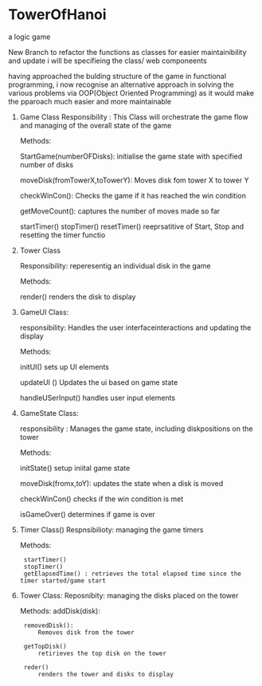 # TowerOfHanoi
a logic game

New Branch to refactor the functions as classes for easier maintainibility and update 
i will be specifieing the class/ web componeents 

having approached the bulding structure of the game in functional programming, i now recognise an alternative approach in solving the various problems via OOP(Object Oriented Programming) as it would make the pparoach much easier and more maintainable 

1. Game Class
    Responsibility :
    This Class will orchestrate the game flow and managing of the overall state of the game

    Methods:

    StartGame(numberOFDisks): 
        initialise the game state with specified number of disks

    moveDisk(fromTowerX,toTowerY):
        Moves disk fom tower X to tower Y
    
    checkWinCon(): 
        Checks the game if it has reached the win condition
    
    getMoveCount():
        captures the number of moves made so far
    
    startTimer()
    stopTimer()
    resetTimer()
        reeprsatitive of Start, Stop and resetting the timer functio



2. Tower Class

    Responsibility:
        reperesentig an individual disk in the game

    Methods:

    render()
        renders the disk to display

3. GameUI Class:

    responsibility:
        Handles the user interfaceinteractions and updating the display
    
    Methods:

    initUI()
        sets up UI elements
    
    updateUI ()
        Updates the ui based on game state
    
    handleUSerInput()
        handles user input elements

4. GameState Class:

    responsibility :
        Manages the game state, including diskpositions on the tower
    
    Methods:

    initState()
        setup iniital game state
    
    moveDisk(fromx,toY):
        updates the state when a disk is moved
    
    checkWinCon()
        checks if the win condition is met
    
    isGameOver()
        determines if game is over
    
   
5. Timer Class()
    Respnsibilioty:
    managing the game timers

    Methods:

        startTimer()
        stopTimer()
        getElapsedTime() : retrieves the total elapsed time since the timer started/game start

6. Tower Class:
    Reposnibity:
        managing the disks placed on the tower
    
    Methods:
        addDisk(disk):
        
        removedDisk():
            Removes disk from the tower
        
        getTopDisk()
            retirieves the top disk on the tower
        
        reder()
            renders the tower and disks to display





